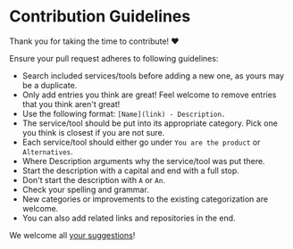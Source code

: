 # Contribution Guidelines

Thank you for taking the time to contribute! ♥️

Ensure your pull request adheres to following guidelines:

- Search included services/tools before adding a new one, as yours may be a duplicate.
- Only add entries you think are great! Feel welcome to remove entries that you think aren't great!
- Use the following format: `[Name](link) - Description.`
- The service/tool should be put into its appropriate category. Pick one you think is closest if you are not sure.
- Each service/tool should either go under `You are the product` or `Alternatives`.
- Where Description arguments why the service/tool was put there.
- Start the description with a capital and end with a full stop.
- Don't start the description with `A` or `An`.
- Check your spelling and grammar.
- New categories or improvements to the existing categorization are welcome.
- You can also add related links and repositories in the end.

We welcome all [your suggestions](../../edit/master/README.md)!
